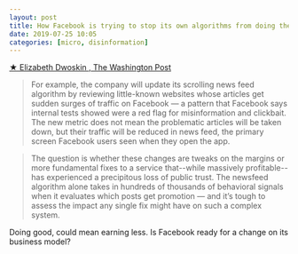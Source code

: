 ```yaml
---
layout: post
title: How Facebook is trying to stop its own algorithms from doing their job
date: 2019-07-25 10:05
categories: [micro, disinformation]
---
```

[★ Elizabeth Dwoskin , The Washington Post](https://www.washingtonpost.com/technology/2019/04/10/how-facebook-is-trying-stop-its-own-algorithms-doing-their-job/?utm_term=.8e9d4ea80052)

> For example, the company will update its scrolling news feed algorithm by reviewing little-known websites whose articles get sudden surges of traffic on Facebook — a pattern that Facebook says internal tests showed were a red flag for misinformation and clickbait. The new metric does not mean the problematic articles will be taken down, but their traffic will be reduced in news feed, the primary screen Facebook users seen when they open the app.

> The question is whether these changes are tweaks on the margins or more fundamental fixes to a service that--while massively profitable--has experienced a precipitous loss of public trust. The newsfeed algorithm alone takes in hundreds of thousands of behavioral signals when it evaluates which posts get promotion — and it’s tough to assess the impact any single fix might have on such a complex system.

Doing good, could mean earning less. Is Facebook ready for a change on its business model?
